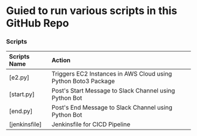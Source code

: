 # Guied to run various scripts in this GitHub Repo

### Scripts
| Scripts Name       | Action  | 
|:------------- |:-------------|
| [e2.py]     | Triggers EC2 Instances in AWS Cloud using Python Boto3 Package |
| [start.py]     | Post's Start Message to Slack Channel using Python Bot |
| [end.py]    | Post's End Message to Slack Channel using Python Bot|
| [jenkinsfile]     | Jenkinsfile for CICD Pipeline|
